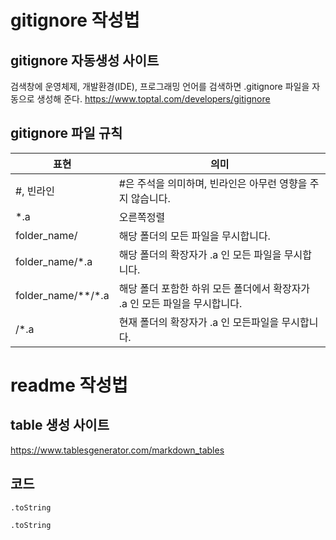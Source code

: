 # gitignore 작성법

## gitignore 자동생성 사이트
검색창에 운영체제, 개발환경(IDE), 프로그래밍 언어를 검색하면 .gitignore 파일을 자동으로 생성해 준다.
https://www.toptal.com/developers/gitignore

## gitignore 파일 규칙
|표현|의미|
|---|---|
|#, 빈라인|#은 주석을 의미하며, 빈라인은 아무런 영향을 주지 않습니다.|
| *.a|오른쪽정렬|
|folder_name/|해당 폴더의 모든 파일을 무시합니다.
|folder_name/*.a|해당 폴더의 확장자가 .a 인 모든 파일을 무시합니다.|
|folder_name/**/*.a|해당 폴더 포함한 하위 모든 폴더에서 확장자가 .a 인 모든 파일을 무시합니다.|
|/*.a|현재 폴더의 확장자가 .a 인 모든파일을 무시합니다.|

# readme 작성법
## table 생성 사이트
https://www.tablesgenerator.com/markdown_tables
## 코드
<code>.toString</code>
<pre><code>.toString</code></pre>
